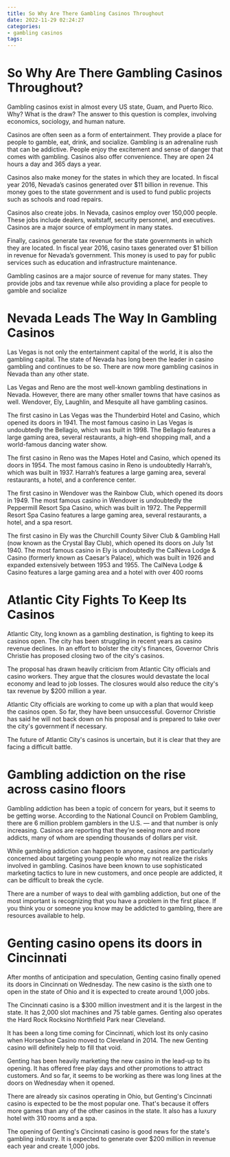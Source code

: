 ```yaml
---
title: So Why Are There Gambling Casinos Throughout 
date: 2022-11-29 02:24:27
categories:
- gambling casinos
tags:
---
```



#  So Why Are There Gambling Casinos Throughout? 

Gambling casinos exist in almost every US state, Guam, and Puerto Rico. Why? What is the draw? The answer to this question is complex, involving economics, sociology, and human nature.

Casinos are often seen as a form of entertainment. They provide a place for people to gamble, eat, drink, and socialize. Gambling is an adrenaline rush that can be addictive. People enjoy the excitement and sense of danger that comes with gambling. Casinos also offer convenience. They are open 24 hours a day and 365 days a year.

Casinos also make money for the states in which they are located. In fiscal year 2016, Nevada’s casinos generated over $11 billion in revenue. This money goes to the state government and is used to fund public projects such as schools and road repairs.

Casinos also create jobs. In Nevada, casinos employ over 150,000 people. These jobs include dealers, waitstaff, security personnel, and executives. Casinos are a major source of employment in many states.

Finally, casinos generate tax revenue for the state governments in which they are located. In fiscal year 2016, casino taxes generated over $1 billion in revenue for Nevada’s government. This money is used to pay for public services such as education and infrastructure maintenance.

Gambling casinos are a major source of revenue for many states. They provide jobs and tax revenue while also providing a place for people to gamble and socialize

#  Nevada Leads The Way In Gambling Casinos 

Las Vegas is not only the entertainment capital of the world, it is also the gambling capital. The state of Nevada has long been the leader in casino gambling and continues to be so. There are now more gambling casinos in Nevada than any other state.

Las Vegas and Reno are the most well-known gambling destinations in Nevada. However, there are many other smaller towns that have casinos as well. Wendover, Ely, Laughlin, and Mesquite all have gambling casinos.

The first casino in Las Vegas was the Thunderbird Hotel and Casino, which opened its doors in 1941. The most famous casino in Las Vegas is undoubtedly the Bellagio, which was built in 1998. The Bellagio features a large gaming area, several restaurants, a high-end shopping mall, and a world-famous dancing water show.

The first casino in Reno was the Mapes Hotel and Casino, which opened its doors in 1954. The most famous casino in Reno is undoubtedly Harrah’s, which was built in 1937. Harrah’s features a large gaming area, several restaurants, a hotel, and a conference center.

The first casino in Wendover was the Rainbow Club, which opened its doors in 1949. The most famous casino in Wendover is undoubtedly the Peppermill Resort Spa Casino, which was built in 1972. The Peppermill Resort Spa Casino features a large gaming area, several restaurants, a hotel, and a spa resort.

The first casino in Ely was the Churchill County Silver Club & Gambling Hall (now known as the Crystal Bay Club), which opened its doors on July 1st 1940. The most famous casino in Ely is undoubtedly the CalNeva Lodge & Casino (formerly known as Caesar’s Palace), which was built in 1926 and expanded extensively between 1953 and 1955. The CalNeva Lodge & Casino features a large gaming area and a hotel with over 400 rooms

#  Atlantic City Fights To Keep Its Casinos 

Atlantic City, long known as a gambling destination, is fighting to keep its casinos open. The city has been struggling in recent years as casino revenue declines. In an effort to bolster the city's finances, Governor Chris Christie has proposed closing two of the city's casinos.

The proposal has drawn heavily criticism from Atlantic City officials and casino workers. They argue that the closures would devastate the local economy and lead to job losses. The closures would also reduce the city's tax revenue by $200 million a year.

Atlantic City officials are working to come up with a plan that would keep the casinos open. So far, they have been unsuccessful. Governor Christie has said he will not back down on his proposal and is prepared to take over the city's government if necessary.

The future of Atlantic City's casinos is uncertain, but it is clear that they are facing a difficult battle.

#  Gambling addiction on the rise across casino floors 

Gambling addiction has been a topic of concern for years, but it seems to be getting worse. According to the National Council on Problem Gambling, there are 6 million problem gamblers in the U.S. — and that number is only increasing. Casinos are reporting that they’re seeing more and more addicts, many of whom are spending thousands of dollars per visit.

While gambling addiction can happen to anyone, casinos are particularly concerned about targeting young people who may not realize the risks involved in gambling. Casinos have been known to use sophisticated marketing tactics to lure in new customers, and once people are addicted, it can be difficult to break the cycle.

There are a number of ways to deal with gambling addiction, but one of the most important is recognizing that you have a problem in the first place. If you think you or someone you know may be addicted to gambling, there are resources available to help.

#  Genting casino opens its doors in Cincinnati

After months of anticipation and speculation, Genting casino finally opened its doors in Cincinnati on Wednesday. The new casino is the sixth one to open in the state of Ohio and it is expected to create around 1,000 jobs.

The Cincinnati casino is a $300 million investment and it is the largest in the state. It has 2,000 slot machines and 75 table games. Genting also operates the Hard Rock Rocksino Northfield Park near Cleveland.

It has been a long time coming for Cincinnati, which lost its only casino when Horseshoe Casino moved to Cleveland in 2014. The new Genting casino will definitely help to fill that void.

Genting has been heavily marketing the new casino in the lead-up to its opening. It has offered free play days and other promotions to attract customers. And so far, it seems to be working as there was long lines at the doors on Wednesday when it opened.

There are already six casinos operating in Ohio, but Genting's Cincinnati casino is expected to be the most popular one. That's because it offers more games than any of the other casinos in the state. It also has a luxury hotel with 310 rooms and a spa.

The opening of Genting's Cincinnati casino is good news for the state's gambling industry. It is expected to generate over $200 million in revenue each year and create 1,000 jobs.